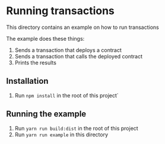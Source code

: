 # Running transactions

This directory contains an example on how to run transactions

The example does these things:

1. Sends a transaction that deploys a contract
1. Sends a transaction that calls the deployed contract
1. Prints the results

## Installation

1. Run `npm install` in the root of this project`

## Running the example

1. Run `yarn run build:dist` in the root of this project
1. Run `yarn run example` in this directory
